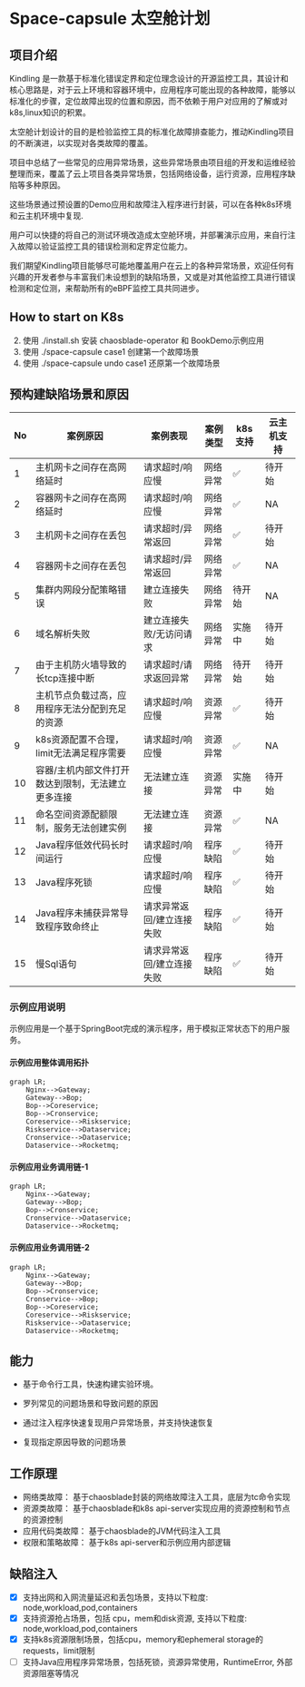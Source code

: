 # Space-capsule 太空舱计划

## 项目介绍

Kindling 是一款基于标准化错误定界和定位理念设计的开源监控工具，其设计和核心思路是，对于云上环境和容器环境中，应用程序可能出现的各种故障，能够以标准化的步骤，定位故障出现的位置和原因，而不依赖于用户对应用的了解或对k8s,linux知识的积累。

太空舱计划设计的目的是检验监控工具的标准化故障排查能力，推动Kindling项目的不断演进，以实现对各类故障的覆盖。

项目中总结了一些常见的应用异常场景，这些异常场景由项目组的开发和运维经验整理而来，覆盖了云上项目各类异常场景，包括网络设备，运行资源，应用程序缺陷等多种原因。

这些场景通过预设置的Demo应用和故障注入程序进行封装，可以在各种k8s环境和云主机环境中复现.

用户可以快捷的将自己的测试环境改造成太空舱环境，并部署演示应用，来自行注入故障以验证监控工具的错误检测和定界定位能力。

我们期望Kindling项目能够尽可能地覆盖用户在云上的各种异常场景，欢迎任何有兴趣的开发者参与丰富我们未设想到的缺陷场景，又或是对其他监控工具进行错误检测和定位测，来帮助所有的eBPF监控工具共同进步。

## How to start on K8s

2. 使用 ./install.sh 安装 chaosblade-operator 和 BookDemo示例应用
3. 使用 ./space-capsule case1 创建第一个故障场景
4. 使用 ./space-capsule undo case1 还原第一个故障场景

## 预构建缺陷场景和原因

| No  | 案例原因                      | 案例表现          | 案例类型 | k8s支持 | 云主机支持 |
|-----|---------------------------|---------------|------|---|-------|
| 1   | 主机网卡之间存在高网络延时             | 请求超时/响应慢      | 网络异常 | ✅ | 待开始   |
| 2   | 容器网卡之间存在高网络延时             | 请求超时/响应慢      | 网络异常 | ✅ | NA    |
| 3   | 主机网卡之间存在丢包                | 请求超时/异常返回     | 网络异常 | ✅ | 待开始   |
| 4   | 容器网卡之间存在丢包                | 请求超时/异常返回     | 网络异常 | ✅ | NA    |
| 5   | 集群内网段分配策略错误               | 建立连接失败        | 网络异常 | 待开始 | NA    |
| 6   | 域名解析失败                    | 建立连接失败/无访问请求  | 网络异常 | 实施中 | 待开始   |
| 7   | 由于主机防火墙导致的长tcp连接中断        | 请求超时/请求返回异常   | 网络异常 | 待开始 | 待开始   |
| 8   | 主机节点负载过高，应用程序无法分配到充足的资源   | 请求超时/响应慢      | 资源异常 | ✅ | 待开始   |
| 9   | k8s资源配置不合理，limit无法满足程序需要  | 请求超时/响应慢      | 资源异常 | ✅ | NA    |
| 10  | 容器/主机内部文件打开数达到限制，无法建立更多连接 | 无法建立连接        | 资源异常 | 实施中 | 待开始   |
| 11  | 命名空间资源配额限制，服务无法创建实例       | 无法建立连接        | 资源异常 | ✅ | NA    |
| 12  | Java程序低效代码长时间运行           | 请求超时/响应慢      | 程序缺陷 | ✅ | 待开始   |
| 13  | Java程序死锁                  | 请求超时/响应慢      | 程序缺陷    | ✅     | 待开始   |
| 14  | Java程序未捕获异常导致程序致命终止       | 请求异常返回/建立连接失败 | 程序缺陷 | ✅ | 待开始   |
| 15  | 慢Sql语句                    | 请求异常返回/建立连接失败 | 程序缺陷 | ✅ | 待开始   |


### 示例应用说明

示例应用是一个基于SpringBoot完成的演示程序，用于模拟正常状态下的用户服务。

#### 示例应用整体调用拓扑

```mermaid
graph LR;
    Nginx-->Gateway;
    Gateway-->Bop;
    Bop-->Coreservice;
    Bop-->Cronservice;
    Coreservice-->Riskservice;
    Riskservice-->Dataservice;
    Cronservice-->Dataservice;
    Dataservice-->Rocketmq;
```

#### 示例应用业务调用链-1
```mermaid
graph LR;
    Nginx-->Gateway;
    Gateway-->Bop;
    Bop-->Cronservice;
    Cronservice-->Dataservice;
    Dataservice-->Rocketmq;
```

#### 示例应用业务调用链-2

```mermaid
graph LR;
    Nginx-->Gateway;
    Gateway-->Bop;
    Bop-->Cronservice;
    Cronservice-->Bop;
    Bop-->Coreservice;
    Coreservice-->Riskservice;
    Riskservice-->Dataservice;
    Dataservice-->Rocketmq;
```

## 能力

- 基于命令行工具，快速构建实验环境。

- 罗列常见的问题场景和导致问题的原因

- 通过注入程序快速复现用户异常场景，并支持快速恢复

- 复现指定原因导致的问题场景

## 工作原理

- 网络类故障： 基于chaosblade封装的网络故障注入工具，底层为tc命令实现
- 资源类故障： 基于chaosblade和k8s api-server实现应用的资源控制和节点的资源控制 
- 应用代码类故障： 基于chaosblade的JVM代码注入工具
- 权限和策略故障： 基于k8s api-server和示例应用内部逻辑

## 缺陷注入

- [x] 支持出网和入网流量延迟和丢包场景，支持以下粒度: node,workload,pod,containers
- [x] 支持资源抢占场景，包括 cpu，mem和disk资源, 支持以下粒度: node,workload,pod,containers
- [x] 支持k8s资源限制场景，包括cpu，memory和ephemeral storage的requests，limit限制
- [ ] 支持Java应用程序异常场景，包括死锁，资源异常使用，RuntimeError, 外部资源阻塞等情况